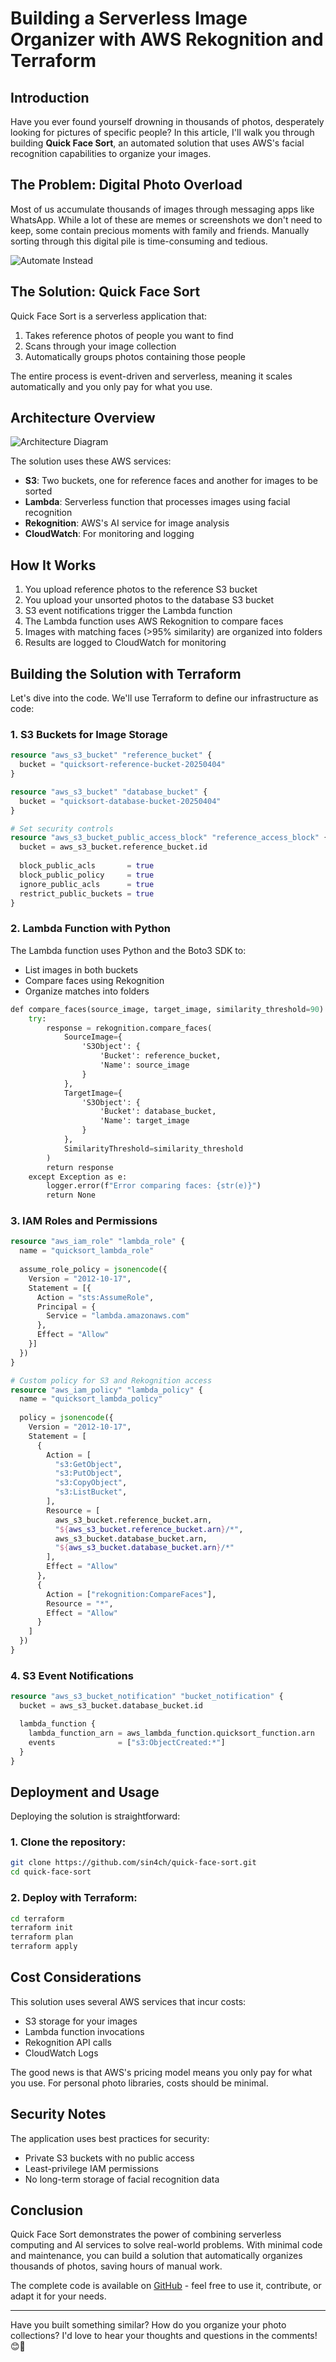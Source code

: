 # Building a Serverless Image Organizer with AWS Rekognition and Terraform

## Introduction

Have you ever found yourself drowning in thousands of photos, desperately looking for pictures of specific people? In this article, I'll walk you through building **Quick Face Sort**, an automated solution that uses AWS's facial recognition capabilities to organize your images.

## The Problem: Digital Photo Overload

Most of us accumulate thousands of images through messaging apps like WhatsApp. While a lot of these are memes or screenshots we don't need to keep, some contain precious moments with family and friends. Manually sorting through this digital pile is time-consuming and tedious.


![Automate Instead](https://dev-to-uploads.s3.amazonaws.com/uploads/articles/uy66aiw3ynlm0gv4rref.png)

## The Solution: Quick Face Sort

Quick Face Sort is a serverless application that:
1. Takes reference photos of people you want to find
2. Scans through your image collection
3. Automatically groups photos containing those people

The entire process is event-driven and serverless, meaning it scales automatically and you only pay for what you use.

## Architecture Overview

![Architecture Diagram](https://dev-to-uploads.s3.amazonaws.com/uploads/articles/t3awwxjpbpi9pxau8iqe.png)

The solution uses these AWS services:
- **S3**: Two buckets, one for reference faces and another for images to be sorted
- **Lambda**: Serverless function that processes images using facial recognition
- **Rekognition**: AWS's AI service for image analysis 
- **CloudWatch**: For monitoring and logging

## How It Works

1. You upload reference photos to the reference S3 bucket
2. You upload your unsorted photos to the database S3 bucket
3. S3 event notifications trigger the Lambda function
4. The Lambda function uses AWS Rekognition to compare faces
5. Images with matching faces (>95% similarity) are organized into folders
6. Results are logged to CloudWatch for monitoring

## Building the Solution with Terraform

Let's dive into the code. We'll use Terraform to define our infrastructure as code:

### 1. S3 Buckets for Image Storage

```terraform
resource "aws_s3_bucket" "reference_bucket" {
  bucket = "quicksort-reference-bucket-20250404"
}

resource "aws_s3_bucket" "database_bucket" {
  bucket = "quicksort-database-bucket-20250404"
}

# Set security controls
resource "aws_s3_bucket_public_access_block" "reference_access_block" {
  bucket = aws_s3_bucket.reference_bucket.id
  
  block_public_acls       = true
  block_public_policy     = true
  ignore_public_acls      = true
  restrict_public_buckets = true
}
```

### 2. Lambda Function with Python

The Lambda function uses Python and the Boto3 SDK to:
- List images in both buckets
- Compare faces using Rekognition
- Organize matches into folders

```terraform
def compare_faces(source_image, target_image, similarity_threshold=90):
    try:
        response = rekognition.compare_faces(
            SourceImage={
                'S3Object': {
                    'Bucket': reference_bucket,
                    'Name': source_image
                }
            },
            TargetImage={
                'S3Object': {
                    'Bucket': database_bucket,
                    'Name': target_image
                }
            },
            SimilarityThreshold=similarity_threshold
        )
        return response
    except Exception as e:
        logger.error(f"Error comparing faces: {str(e)}")
        return None
```
### 3. IAM Roles and Permissions

```terraform
resource "aws_iam_role" "lambda_role" {
  name = "quicksort_lambda_role"
  
  assume_role_policy = jsonencode({
    Version = "2012-10-17",
    Statement = [{
      Action = "sts:AssumeRole",
      Principal = {
        Service = "lambda.amazonaws.com"
      },
      Effect = "Allow"
    }]
  })
}

# Custom policy for S3 and Rekognition access
resource "aws_iam_policy" "lambda_policy" {
  name = "quicksort_lambda_policy"
  
  policy = jsonencode({
    Version = "2012-10-17",
    Statement = [
      {
        Action = [
          "s3:GetObject",
          "s3:PutObject",
          "s3:CopyObject",
          "s3:ListBucket",
        ],
        Resource = [
          aws_s3_bucket.reference_bucket.arn,
          "${aws_s3_bucket.reference_bucket.arn}/*",
          aws_s3_bucket.database_bucket.arn,
          "${aws_s3_bucket.database_bucket.arn}/*"
        ],
        Effect = "Allow"
      },
      {
        Action = ["rekognition:CompareFaces"],
        Resource = "*",
        Effect = "Allow"
      }
    ]
  })
}
```

### 4. S3 Event Notifications

```terraform
resource "aws_s3_bucket_notification" "bucket_notification" {
  bucket = aws_s3_bucket.database_bucket.id

  lambda_function {
    lambda_function_arn = aws_lambda_function.quicksort_function.arn
    events              = ["s3:ObjectCreated:*"]
  }
}
```

## Deployment and Usage
Deploying the solution is straightforward:

### 1. Clone the repository:

```bash
git clone https://github.com/sin4ch/quick-face-sort.git
cd quick-face-sort
```
### 2. Deploy with Terraform:

```bash
cd terraform
terraform init
terraform plan
terraform apply
```

## Cost Considerations
This solution uses several AWS services that incur costs:

- S3 storage for your images
- Lambda function invocations
- Rekognition API calls
- CloudWatch Logs

The good news is that AWS's pricing model means you only pay for what you use. For personal photo libraries, costs should be minimal.

## Security Notes

The application uses best practices for security:

- Private S3 buckets with no public access
- Least-privilege IAM permissions
- No long-term storage of facial recognition data

## Conclusion

Quick Face Sort demonstrates the power of combining serverless computing and AI services to solve real-world problems. With minimal code and maintenance, you can build a solution that automatically organizes thousands of photos, saving hours of manual work.

The complete code is available on [GitHub](https://github.com/sin4ch/quick-face-sort) - feel free to use it, contribute, or adapt it for your needs.

---

Have you built something similar? How do you organize your photo collections? I'd love to hear your thoughts and questions in the comments! 😊🧡